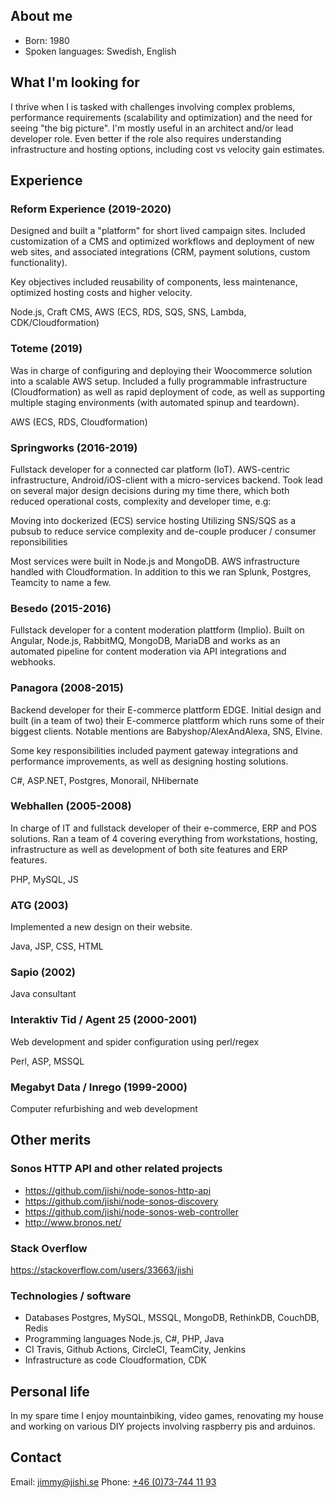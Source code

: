 ## About me

- Born: 1980
- Spoken languages: Swedish, English

## What I'm looking for

I thrive when I is tasked with challenges involving complex problems, performance requirements (scalability and optimization) and the need for seeing "the big picture". I'm mostly useful in an architect and/or lead developer role. Even better if the role also requires understanding infrastructure and hosting options, including cost vs velocity gain estimates. 

## Experience

### Reform Experience (2019-2020)

Designed and built a "platform" for short lived campaign sites. Included customization of a CMS and optimized workflows and deployment of new web sites, and associated integrations (CRM, payment solutions, custom functionality). 

Key objectives included reusability of components, less maintenance, optimized hosting costs and higher velocity. 

Node.js, Craft CMS, AWS (ECS, RDS, SQS, SNS, Lambda, CDK/Cloudformation)

### Toteme (2019) 

Was in charge of configuring and deploying their Woocommerce solution into a scalable AWS setup. Included a fully programmable infrastructure (Cloudformation) as well as rapid deployment of code, as well as supporting multiple staging environments (with automated spinup and teardown).

AWS (ECS, RDS, Cloudformation)

### Springworks (2016-2019)

Fullstack developer for a connected car platform (IoT). AWS-centric infrastructure, Android/iOS-client with a micro-services backend. Took lead on several major design decisions during my time there, which both reduced operational costs, complexity and developer time, e.g:

Moving into dockerized (ECS) service hosting
Utilizing SNS/SQS as a pubsub to reduce service complexity and de-couple producer / consumer reponsibilities

Most services were built in Node.js and MongoDB. AWS infrastructure handled with Cloudformation. In addition to this we ran Splunk, Postgres, Teamcity to name a few. 

### Besedo (2015-2016)

Fullstack developer for a content moderation plattform (Implio). Built on Angular, Node.js, RabbitMQ, MongoDB, MariaDB and works as an automated pipeline for content moderation via API integrations and webhooks.

### Panagora (2008-2015)

Backend developer for their E-commerce plattform EDGE. Initial design and built (in a team of two) their E-commerce plattform which runs some of their biggest clients. Notable mentions are Babyshop/AlexAndAlexa, SNS, Elvine.

Some key responsibilities included payment gateway integrations and performance improvements, as well as designing hosting solutions.

C#, ASP.NET, Postgres, Monorail, NHibernate

### Webhallen (2005-2008)

In charge of IT and fullstack developer of their e-commerce, ERP and POS solutions. Ran a team of 4 covering everything from workstations, hosting, infrastructure as well as development of both site features and ERP features. 

PHP, MySQL, JS

### ATG (2003)

Implemented a new design on their website. 

Java, JSP, CSS, HTML

### Sapio (2002)

Java consultant

### Interaktiv Tid / Agent 25 (2000-2001)

Web development and spider configuration using perl/regex

Perl, ASP, MSSQL

### Megabyt Data / Inrego (1999-2000)

Computer refurbishing and web development

## Other merits

### Sonos HTTP API and other related projects

 - <https://github.com/jishi/node-sonos-http-api>
 - <https://github.com/jishi/node-sonos-discovery>
 - <https://github.com/jishi/node-sonos-web-controller>
 - <http://www.bronos.net/>

### Stack Overflow

<https://stackoverflow.com/users/33663/jishi>

### Technologies / software

 - Databases
    Postgres, MySQL, MSSQL, MongoDB, RethinkDB, CouchDB, Redis
 - Programming languages
    Node.js, C#, PHP, Java
 - CI
    Travis, Github Actions, CircleCI, TeamCity, Jenkins
 - Infrastructure as code
    Cloudformation, CDK

## Personal life

In my spare time I enjoy mountainbiking, video games, renovating my house and working on various DIY projects involving raspberry pis and arduinos. 

## Contact

Email: [jimmy@jishi.se](mailto:jimmy@jishi.se)
Phone: [+46 (0)73-744 11 93](tel:+46737441193)

